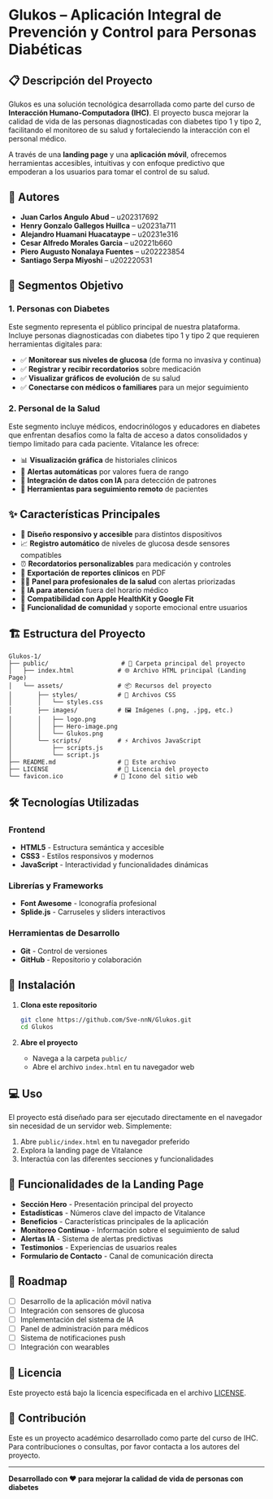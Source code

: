 # Glukos – Aplicación Integral de Prevención y Control para Personas Diabéticas

## 📋 Descripción del Proyecto

Glukos es una solución tecnológica desarrollada como parte del curso de **Interacción Humano-Computadora (IHC)**. El proyecto busca mejorar la calidad de vida de las personas diagnosticadas con diabetes tipo 1 y tipo 2, facilitando el monitoreo de su salud y fortaleciendo la interacción con el personal médico. 

A través de una **landing page** y una **aplicación móvil**, ofrecemos herramientas accesibles, intuitivas y con enfoque predictivo que empoderan a los usuarios para tomar el control de su salud.

## 👥 Autores

- **Juan Carlos Angulo Abud** – u202317692
- **Henry Gonzalo Gallegos Huillca** – u20231a711
- **Alejandro Huamani Huacataype** – u20231e316
- **Cesar Alfredo Morales Garcia** – u20221b660
- **Piero Augusto Nonalaya Fuentes** – u202223854
- **Santiago Serpa Miyoshi** – u202220531

## 🎯 Segmentos Objetivo

### 1. Personas con Diabetes
Este segmento representa el público principal de nuestra plataforma. Incluye personas diagnosticadas con diabetes tipo 1 y tipo 2 que requieren herramientas digitales para:

- ✅ **Monitorear sus niveles de glucosa** (de forma no invasiva y continua)
- ✅ **Registrar y recibir recordatorios** sobre medicación
- ✅ **Visualizar gráficos de evolución** de su salud
- ✅ **Conectarse con médicos o familiares** para un mejor seguimiento

### 2. Personal de la Salud
Este segmento incluye médicos, endocrinólogos y educadores en diabetes que enfrentan desafíos como la falta de acceso a datos consolidados y tiempo limitado para cada paciente. Vitalance les ofrece:

- 📊 **Visualización gráfica** de historiales clínicos
- 🔔 **Alertas automáticas** por valores fuera de rango
- 🤖 **Integración de datos con IA** para detección de patrones
- 📱 **Herramientas para seguimiento remoto** de pacientes

## ✨ Características Principales

- 🎨 **Diseño responsivo y accesible** para distintos dispositivos
- 📈 **Registro automático** de niveles de glucosa desde sensores compatibles
- ⏰ **Recordatorios personalizables** para medicación y controles
- 📄 **Exportación de reportes clínicos** en PDF
- 👨‍⚕️ **Panel para profesionales de la salud** con alertas priorizadas
- 🤖 **IA para atención** fuera del horario médico
- 🔗 **Compatibilidad con Apple HealthKit y Google Fit**
- 👥 **Funcionalidad de comunidad** y soporte emocional entre usuarios

## 🏗️ Estructura del Proyecto

```
Glukos-1/
├── public/                    # 📁 Carpeta principal del proyecto
│   ├── index.html            # 🌐 Archivo HTML principal (Landing Page)
│   └── assets/               # 📦 Recursos del proyecto
│       ├── styles/           # 🎨 Archivos CSS
│       │   └── styles.css
│       ├── images/           # 🖼️ Imágenes (.png, .jpg, etc.)
│       │   ├── logo.png
│       │   ├── Hero-image.png
│       │   └── Glukos.png
│       └── scripts/          # ⚡ Archivos JavaScript
│           ├── scripts.js
│           └── script.js
├── README.md                 # 📖 Este archivo
├── LICENSE                   # 📜 Licencia del proyecto
└── favicon.ico              # 🎯 Icono del sitio web
```

## 🛠️ Tecnologías Utilizadas

### Frontend
- **HTML5** - Estructura semántica y accesible
- **CSS3** - Estilos responsivos y modernos
- **JavaScript** - Interactividad y funcionalidades dinámicas

### Librerías y Frameworks
- **Font Awesome** - Iconografía profesional
- **Splide.js** - Carruseles y sliders interactivos

### Herramientas de Desarrollo
- **Git** - Control de versiones
- **GitHub** - Repositorio y colaboración

## 🚀 Instalación

1. **Clona este repositorio**
   ```bash
   git clone https://github.com/Sve-nnN/Glukos.git
   cd Glukos
   ```

2. **Abre el proyecto**
   - Navega a la carpeta `public/`
   - Abre el archivo `index.html` en tu navegador web

## 💻 Uso

El proyecto está diseñado para ser ejecutado directamente en el navegador sin necesidad de un servidor web. Simplemente:

1. Abre `public/index.html` en tu navegador preferido
2. Explora la landing page de Vitalance
3. Interactúa con las diferentes secciones y funcionalidades

## 📱 Funcionalidades de la Landing Page

- **Sección Hero** - Presentación principal del proyecto
- **Estadísticas** - Números clave del impacto de Vitalance
- **Beneficios** - Características principales de la aplicación
- **Monitoreo Continuo** - Información sobre el seguimiento de salud
- **Alertas IA** - Sistema de alertas predictivas
- **Testimonios** - Experiencias de usuarios reales
- **Formulario de Contacto** - Canal de comunicación directa

## 🔮 Roadmap

- [ ] Desarrollo de la aplicación móvil nativa
- [ ] Integración con sensores de glucosa
- [ ] Implementación del sistema de IA
- [ ] Panel de administración para médicos
- [ ] Sistema de notificaciones push
- [ ] Integración con wearables

## 📄 Licencia

Este proyecto está bajo la licencia especificada en el archivo [LICENSE](LICENSE).

## 🤝 Contribución

Este es un proyecto académico desarrollado como parte del curso de IHC. Para contribuciones o consultas, por favor contacta a los autores del proyecto.

---

**Desarrollado con ❤️ para mejorar la calidad de vida de personas con diabetes**
